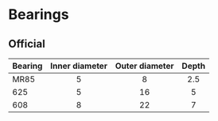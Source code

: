 # Bearings

## Official

| Bearing | Inner diameter | Outer diameter | Depth |
|---------|:--------------:|:--------------:|:-----:|
| MR85    |       5        |       8        |  2.5  |
| 625     |       5        |       16       |   5   |
| 608     |       8        |       22       |   7   |
